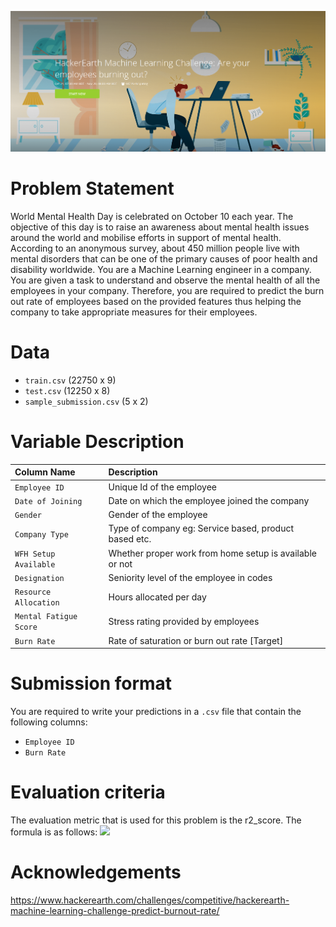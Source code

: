 ![](https://github.com/redwankarimsony/hackerearth_employee_burnout/blob/main/cover.png)
# Problem Statement
World Mental Health Day is celebrated on October 10 each year. The objective of this day is to raise an awareness about mental health issues around the world and mobilise efforts in support of mental health. According to an anonymous survey, about 450 million people live with mental disorders that can be one of the primary causes of poor health and disability worldwide.
You are a Machine Learning engineer in a company. You are given a task to understand and observe the mental health of all the employees in your company. Therefore, you are required to predict the burn out rate of employees based on the provided features thus helping the company to take appropriate measures for their employees.

# Data
* `train.csv` (22750 x 9)
* `test.csv` (12250 x 8)
* `sample_submission.csv` (5 x 2)

# Variable Description
|Column Name|	Description|
|:--|:--|
|`Employee ID`	|Unique Id of the employee|
|`Date of Joining`|	Date on which the employee joined the company|
|`Gender	`|Gender of the employee|
|`Company Type`|	Type of company eg: Service based, product based etc.|
|`WFH Setup Available`|	Whether proper work from home setup is available or not| 
|`Designation	`|Seniority level of the employee in codes|
|`Resource Allocation`|	Hours allocated per day|
|`Mental Fatigue Score`|	Stress rating provided by employees|
|`Burn Rate`	|Rate of saturation or burn out rate [Target]|




# Submission format
You are required to write your predictions in a `.csv` file that contain the following columns:
* `Employee ID` 
* `Burn Rate`

# Evaluation criteria
The evaluation metric that is used for this problem is the r2_score. The formula is as follows:
 <img src="https://render.githubusercontent.com/render/math?math=score=100*r2\_score(actual\_values, predicted\_values))">

# Acknowledgements
https://www.hackerearth.com/challenges/competitive/hackerearth-machine-learning-challenge-predict-burnout-rate/
